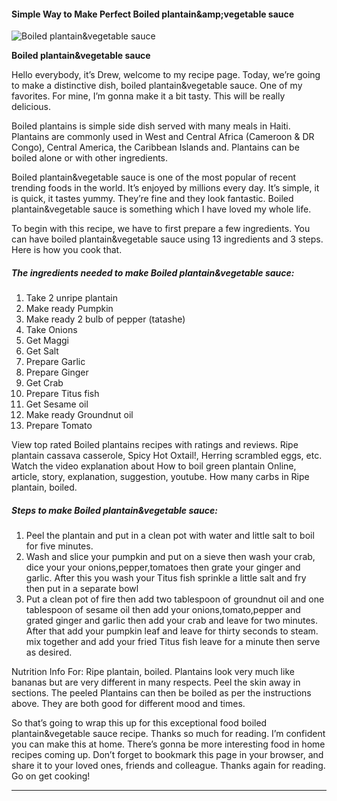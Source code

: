             

#### Simple Way to Make Perfect Boiled plantain&amp;amp;vegetable sauce

![Boiled plantain&amp;vegetable sauce](https://img-global.cpcdn.com/recipes/681cf391ca64544a/751x532cq70/boiled-plantainvegetable-sauce-recipe-main-photo.jpg)

**Boiled plantain&amp;vegetable sauce**

Hello everybody, it’s Drew, welcome to my recipe page. Today, we’re going to make a distinctive dish, boiled plantain&vegetable sauce. One of my favorites. For mine, I’m gonna make it a bit tasty. This will be really delicious.

Boiled plantains is simple side dish served with many meals in Haiti. Plantains are commonly used in West and Central Africa (Cameroon & DR Congo), Central America, the Caribbean Islands and. Plantains can be boiled alone or with other ingredients.

Boiled plantain&vegetable sauce is one of the most popular of recent trending foods in the world. It’s enjoyed by millions every day. It’s simple, it is quick, it tastes yummy. They’re fine and they look fantastic. Boiled plantain&vegetable sauce is something which I have loved my whole life.

To begin with this recipe, we have to first prepare a few ingredients. You can have boiled plantain&vegetable sauce using 13 ingredients and 3 steps. Here is how you cook that.

##### The ingredients needed to make Boiled plantain&vegetable sauce:

1.  Take 2 unripe plantain
2.  Make ready Pumpkin
3.  Make ready 2 bulb of pepper (tatashe)
4.  Take Onions
5.  Get Maggi
6.  Get Salt
7.  Prepare Garlic
8.  Prepare Ginger
9.  Get Crab
10.  Prepare Titus fish
11.  Get Sesame oil
12.  Make ready Groundnut oil
13.  Prepare Tomato

View top rated Boiled plantains recipes with ratings and reviews. Ripe plantain cassava casserole, Spicy Hot Oxtail!, Herring scrambled eggs, etc. Watch the video explanation about How to boil green plantain Online, article, story, explanation, suggestion, youtube. How many carbs in Ripe plantain, boiled.

##### Steps to make Boiled plantain&vegetable sauce:

1.  Peel the plantain and put in a clean pot with water and little salt to boil for five minutes.
2.  Wash and slice your pumpkin and put on a sieve then wash your crab, dice your your onions,pepper,tomatoes then grate your ginger and garlic. After this you wash your Titus fish sprinkle a little salt and fry then put in a separate bowl
3.  Put a clean pot of fire then add two tablespoon of groundnut oil and one tablespoon of sesame oil then add your onions,tomato,pepper and grated ginger and garlic then add your crab and leave for two minutes. After that add your pumpkin leaf and leave for thirty seconds to steam. mix together and add your fried Titus fish leave for a minute then serve as desired.

Nutrition Info For: Ripe plantain, boiled. Plantains look very much like bananas but are very different in many respects. Peel the skin away in sections. The peeled Plantains can then be boiled as per the instructions above. They are both good for different mood and times.

So that’s going to wrap this up for this exceptional food boiled plantain&vegetable sauce recipe. Thanks so much for reading. I’m confident you can make this at home. There’s gonna be more interesting food in home recipes coming up. Don’t forget to bookmark this page in your browser, and share it to your loved ones, friends and colleague. Thanks again for reading. Go on get cooking!

* * *